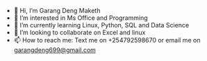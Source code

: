 - 👋 Hi, I’m Garang Deng Maketh
- 👀 I’m interested in Ms Office and Programming
- 🌱 I’m currently learning Linux, Python, SQL and Data Science
- 💞️ I’m looking to collaborate on Excel and linux
- 📫 How to reach me: Text me on +254792598670 or email me on garangdeng699@gmail.com

<!---
dy9mite/dy9mite is a ✨ special ✨ repository because its `README.md` (this file) appears on your GitHub profile.
You can click the Preview link to take a look at your changes.
--->
